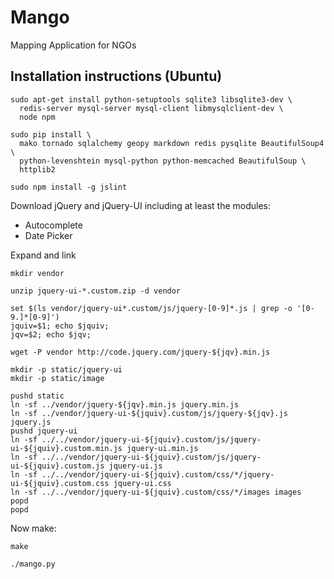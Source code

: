 # Mango

Mapping Application for NGOs

## Installation instructions (Ubuntu)

    sudo apt-get install python-setuptools sqlite3 libsqlite3-dev \
      redis-server mysql-server mysql-client libmysqlclient-dev \
      node npm

    sudo pip install \
      mako tornado sqlalchemy geopy markdown redis pysqlite BeautifulSoup4 \
      python-levenshtein mysql-python python-memcached BeautifulSoup \
      httplib2
      
    sudo npm install -g jslint

Download jQuery and jQuery-UI including at least the modules:

-   Autocomplete
-   Date Picker

Expand and link
    
    mkdir vendor

    unzip jquery-ui-*.custom.zip -d vendor

    set $(ls vendor/jquery-ui*.custom/js/jquery-[0-9]*.js | grep -o '[0-9.]*[0-9]')
    jquiv=$1; echo $jquiv;
    jqv=$2; echo $jqv;

    wget -P vendor http://code.jquery.com/jquery-${jqv}.min.js

    mkdir -p static/jquery-ui
    mkdir -p static/image

    pushd static
    ln -sf ../vendor/jquery-${jqv}.min.js jquery.min.js
    ln -sf ../vendor/jquery-ui-${jquiv}.custom/js/jquery-${jqv}.js jquery.js
    pushd jquery-ui
    ln -sf ../../vendor/jquery-ui-${jquiv}.custom/js/jquery-ui-${jquiv}.custom.min.js jquery-ui.min.js
    ln -sf ../../vendor/jquery-ui-${jquiv}.custom/js/jquery-ui-${jquiv}.custom.js jquery-ui.js
    ln -sf ../../vendor/jquery-ui-${jquiv}.custom/css/*/jquery-ui-${jquiv}.custom.css jquery-ui.css
    ln -sf ../../vendor/jquery-ui-${jquiv}.custom/css/*/images images
    popd
    popd
    
    
Now make:

    make

    ./mango.py